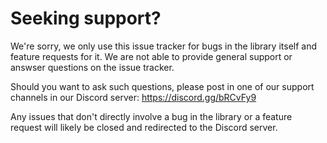 # Seeking support?

We're sorry, we only use this issue tracker for bugs in the library itself and feature requests for it. We are not able to provide general support or answser questions on the issue tracker.

Should you want to ask such questions, please post in one of our support channels in our Discord server: https://discord.gg/bRCvFy9

Any issues that don't directly involve a bug in the library or a feature request will likely be closed and redirected to the Discord server.
